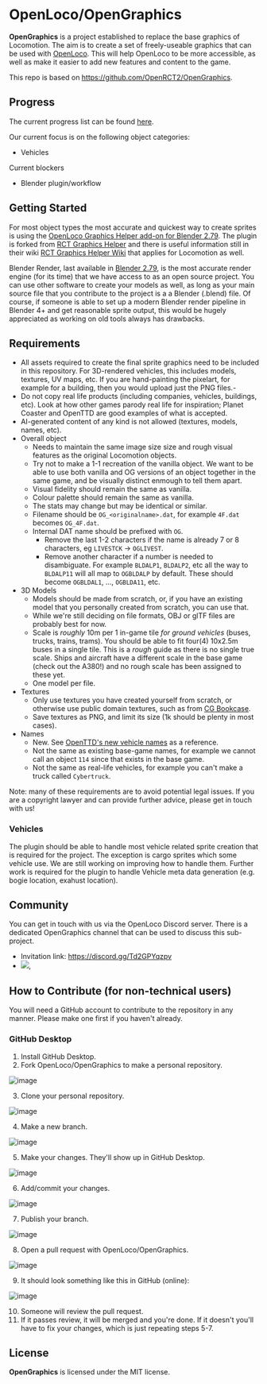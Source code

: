 # OpenLoco/OpenGraphics

**OpenGraphics** is a project established to replace the base graphics of Locomotion. The aim is to create a set of freely-useable graphics that can be used with [OpenLoco](https://github.com/OpenLoco/OpenLoco). This will help OpenLoco to be more accessible, as well as make it easier to add new features and content to the game.

This repo is based on https://github.com/OpenRCT2/OpenGraphics.

## Progress

The current progress list can be found [here](https://docs.google.com/spreadsheets/d/1Ar3_4SczzcS0fGtym5jfffUg8hnTzr-LwasNGV0AVbA/edit?usp=sharing).

Our current focus is on the following object categories:
- Vehicles

Current blockers
- Blender plugin/workflow

## Getting Started

For most object types the most accurate and quickest way to create sprites is using the [OpenLoco Graphics Helper add-on for Blender 2.79](https://github.com/OpenLoco/Blender-Loco-Graphics). The plugin is forked from [RCT Graphics Helper](https://github.com/oli414/Blender-RCT-Graphics) and there is useful information still in their wiki [RCT Graphics Helper Wiki](https://github.com/oli414/Blender-RCT-Graphics/wiki) that applies for Locomotion as well.

Blender Render, last available in [Blender 2.79](https://www.blender.org/download/previous-versions/), is the most accurate render engine (for its time) that we have access to as an open source project.
You can use other software to create your models as well, as long as your main source file that you contribute to the project is a a Blender (.blend) file.
Of course, if someone is able to set up a modern Blender render pipeline in Blender 4+ and get reasonable sprite output, this would be hugely appreciated as working on old tools always has drawbacks.

## Requirements

- All assets required to create the final sprite graphics need to be included in this repository. For 3D-rendered vehicles, this includes models, textures, UV maps, etc. If you are hand-painting the pixelart, for example for a building, then you would upload just the PNG files.- 
- Do not copy real life products (including companies, vehicles, buildings, etc). Look at how other games parody real life for inspiration; Planet Coaster and OpenTTD are good examples of what is accepted.
- AI-generated content of any kind is not allowed (textures, models, names, etc).
- Overall object
  - Needs to maintain the same image size size and rough visual features as the original Locomotion objects.
  - Try not to make a 1-1 recreation of the vanilla object. We want to be able to use both vanilla and OG versions of an object together in the same game, and be visually distinct enmough to tell them apart.
  - Visual fidelity should remain the same as vanilla.
  - Colour palette should remain the same as vanilla.
  - The stats may change but may be identical or similar.
  - Filename should be `OG_<originalname>.dat`, for example `4F.dat` becomes `OG_4F.dat`.
  - Internal DAT name should be prefixed with `OG`.
    - Remove the last 1-2 characters if the name is already 7 or 8 characters, eg `LIVESTCK` -> `OGLIVEST`.
    - Remove another character if a number is needed to disambiguate. For example `BLDALP1`, `BLDALP2`, etc all the way to `BLDALP11` will all map to `OGBLDALP` by default. These should become `OGBLDAL1`, ..., `OGBLDA11`, etc.
- 3D Models
  - Models should be made from scratch, or, if you have an existing model that you personally created from scratch, you can use that.
  - While we're still deciding on file formats, OBJ or glTF files are probably best for now.
  - Scale is *roughly* 10m per 1 in-game tile *for ground vehicles* (buses, trucks, trains, trams). You should be able to fit four(4) 10x2.5m buses in a single tile. This is a *rough* guide as there is no single true scale. Ships and aircraft have a different scale in the base game (check out the A380!) and no rough scale has been assigned to these yet.
  - One model per file.
- Textures 
  - Only use textures you have created yourself from scratch, or otherwise use public domain textures, such as from [CG Bookcase](https://www.cgbookcase.com/textures).
  - Save textures as PNG, and limit its size (1k should be plenty in most cases).
- Names
  -  New. See [OpenTTD's new vehicle names](https://wiki.openttd.org/en/Manual/Trains) as a reference.
  -  Not the same as existing base-game names, for example we cannot call an object `114` since that exists in the base game.
  -  Not the same as real-life vehicles, for example you can't make a truck called `Cybertruck`.

Note: many of these requirements are to avoid potential legal issues. If you are a copyright lawyer and can provide further advice, please get in touch with us!

### Vehicles

The plugin should be able to handle most vehicle related sprite creation that is required for the project. The exception is cargo sprites which some vehicle use. We are still working on improving how to handle them. Further work is required for the plugin to handle Vehicle meta data generation (e.g. bogie location, exahust location).

## Community

You can get in touch with us via the OpenLoco Discord server. There is a dedicated OpenGraphics channel that can be used to discuss this sub-project.
- Invitation link: https://discord.gg/Td2GPYqzpv
- [![](https://img.shields.io/discord/689445672390361176?label=OpenLoco%2Fgraphics)](https://discordapp.com/channels/689445672390361176/1276903199885758535),

## How to Contribute (for non-technical users)

You will need a GitHub account to contribute to the repository in any manner. Please make one first if you haven't already.

### GitHub Desktop

1. Install GitHub Desktop.
2. Fork OpenLoco/OpenGraphics to make a personal repository.

![image](https://github.com/user-attachments/assets/6631275e-e7e7-444a-9850-fdd997adb5e8)

3. Clone your personal repository.

![image](https://github.com/user-attachments/assets/6ed7c863-d6f1-48d6-948e-a1fd5dc1b746)

4. Make a new branch.

  ![image](https://github.com/user-attachments/assets/2f834142-16c4-4de6-9684-b810207d070f)
  
5. Make your changes. They'll show up in GitHub Desktop.

  ![image](https://github.com/user-attachments/assets/1d0a8137-ea09-4232-88a2-615226cc55c4)
  
6. Add/commit your changes.

  ![image](https://github.com/user-attachments/assets/8c08bf07-14ef-42b1-a2fb-bcae4421f96c)
  
7. Publish your branch.

  ![image](https://github.com/user-attachments/assets/9b60eaa0-8d2a-419a-8e16-7cfa222c86ad)
  
8. Open a pull request with OpenLoco/OpenGraphics.

  ![image](https://github.com/user-attachments/assets/bad84247-b9db-4dd2-a7b8-ec5c7f3b4c43)

9. It should look something like this in GitHub (online):

![image](https://github.com/user-attachments/assets/8a6d03d5-f11c-48a3-ae84-6e429423372c)

  
10. Someone will review the pull request.
11. If it passes review, it will be merged and you're done. If it doesn't you'll have to fix your changes, which is just repeating steps 5-7.

## License

**OpenGraphics** is licensed under the MIT license.

